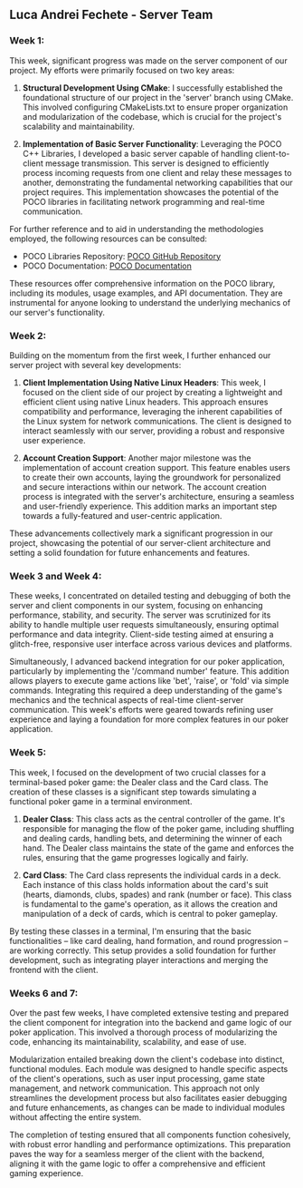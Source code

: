 ## Luca Andrei Fechete - Server Team

### Week 1:

This week, significant progress was made on the server component of our project. My efforts were primarily focused on two key areas:

1. **Structural Development Using CMake**: I successfully established the foundational structure of our project in the 'server' branch using CMake. This involved configuring CMakeLists.txt to ensure proper organization and modularization of the codebase, which is crucial for the project's scalability and maintainability.

2. **Implementation of Basic Server Functionality**: Leveraging the POCO C++ Libraries, I developed a basic server capable of handling client-to-client message transmission. This server is designed to efficiently process incoming requests from one client and relay these messages to another, demonstrating the fundamental networking capabilities that our project requires. This implementation showcases the potential of the POCO libraries in facilitating network programming and real-time communication.

For further reference and to aid in understanding the methodologies employed, the following resources can be consulted:
- POCO Libraries Repository: [POCO GitHub Repository](https://github.com/pocoproject/poco)
- POCO Documentation: [POCO Documentation](https://pocoproject.org/docs/)

These resources offer comprehensive information on the POCO library, including its modules, usage examples, and API documentation. They are instrumental for anyone looking to understand the underlying mechanics of our server's functionality.

### Week 2:
Building on the momentum from the first week, I further enhanced our server project with several key developments:

1. **Client Implementation Using Native Linux Headers**: This week, I focused on the client side of our project by creating a lightweight and efficient client using native Linux headers. This approach ensures compatibility and performance, leveraging the inherent capabilities of the Linux system for network communications. The client is designed to interact seamlessly with our server, providing a robust and responsive user experience.

2. **Account Creation Support**: Another major milestone was the implementation of account creation support. This feature enables users to create their own accounts, laying the groundwork for personalized and secure interactions within our network. The account creation process is integrated with the server's architecture, ensuring a seamless and user-friendly experience. This addition marks an important step towards a fully-featured and user-centric application.

These advancements collectively mark a significant progression in our project, showcasing the potential of our server-client architecture and setting a solid foundation for future enhancements and features.

### Week 3 and Week 4:

These weeks, I concentrated on detailed testing and debugging of both the server and client components in our system, focusing on enhancing performance, stability, and security. The server was scrutinized for its ability to handle multiple user requests simultaneously, ensuring optimal performance and data integrity. Client-side testing aimed at ensuring a glitch-free, responsive user interface across various devices and platforms.

Simultaneously, I advanced backend integration for our poker application, particularly by implementing the '/command number' feature. This addition allows players to execute game actions like 'bet', 'raise', or 'fold' via simple commands. Integrating this required a deep understanding of the game's mechanics and the technical aspects of real-time client-server communication. This week's efforts were geared towards refining user experience and laying a foundation for more complex features in our poker application.

### Week 5:

This week, I focused on the development of two crucial classes for a terminal-based poker game: the Dealer class and the Card class. The creation of these classes is a significant step towards simulating a functional poker game in a terminal environment.

1. **Dealer Class**: This class acts as the central controller of the game. It's responsible for managing the flow of the poker game, including shuffling and dealing cards, handling bets, and determining the winner of each hand. The Dealer class maintains the state of the game and enforces the rules, ensuring that the game progresses logically and fairly.

2. **Card Class**: The Card class represents the individual cards in a deck. Each instance of this class holds information about the card's suit (hearts, diamonds, clubs, spades) and rank (number or face). This class is fundamental to the game's operation, as it allows the creation and manipulation of a deck of cards, which is central to poker gameplay.

By testing these classes in a terminal, I'm ensuring that the basic functionalities – like card dealing, hand formation, and round progression – are working correctly. This setup provides a solid foundation for further development, such as integrating player interactions and merging the frontend with the client.

### Weeks 6 and 7:
Over the past few weeks, I have completed extensive testing and prepared the client component for integration into the backend and game logic of our poker application. This involved a thorough process of modularizing the code, enhancing its maintainability, scalability, and ease of use.

Modularization entailed breaking down the client's codebase into distinct, functional modules. Each module was designed to handle specific aspects of the client's operations, such as user input processing, game state management, and network communication. This approach not only streamlines the development process but also facilitates easier debugging and future enhancements, as changes can be made to individual modules without affecting the entire system.

The completion of testing ensured that all components function cohesively, with robust error handling and performance optimizations. This preparation paves the way for a seamless merger of the client with the backend, aligning it with the game logic to offer a comprehensive and efficient gaming experience.
